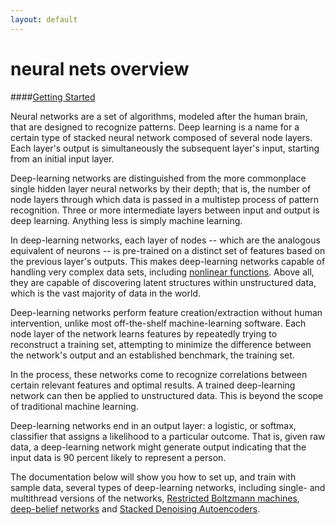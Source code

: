 ```yaml
---
layout: default
---
```


# neural nets overview 


####[Getting Started](../gettingstarted.html)

Neural networks are a set of algorithms, modeled after the human brain, that are designed to recognize patterns. Deep learning is a name for a certain type of stacked neural network composed of several node layers. Each layer's output is simultaneously the subsequent layer's input, starting from an initial input layer.  

Deep-learning networks are distinguished from the more commonplace single hidden layer neural networks by their depth; that is, the number of node layers through which data is passed in a multistep process of pattern recognition. Three or more intermediate layers between input and output is deep learning. Anything less is simply machine learning. 

In deep-learning networks, each layer of nodes -- which are the analogous equivalent of neurons -- is pre-trained on a distinct set of features based on the previous layer's outputs. This makes deep-learning networks capable of  handling very complex data sets, including [nonlinear functions](https://en.wikipedia.org/wiki/Nonlinear_system). Above all, they are capable of discovering latent structures within unstructured data, which is the vast majority of data in the world. 

Deep-learning networks perform feature creation/extraction without human intervention, unlike most off-the-shelf machine-learning software. Each node layer of the network learns features by repeatedly trying to reconstruct a training set, attempting to minimize the difference between the network's output and an established benchmark, the training set. 

In the process, these networks come to recognize correlations between certain relevant features and optimal results. A trained deep-learning network can then be applied to unstructured data. This is beyond the scope of traditional machine learning.

Deep-learning networks end in an output layer: a logistic, or softmax, classifier that assigns a likelihood to a particular outcome. That is, given raw data, a deep-learning network might generate output indicating that the input data is 90 percent likely to represent a person. 

The documentation below will show you how to set up, and train with sample data, several types of deep-learning networks, including single- and multithread versions of the networks, [Restricted Boltzmann machines](../restrictedboltzmannmachine.html), [deep-belief networks](../deepbeliefnetwork.html) and [Stacked Denoising Autoencoders](../stackeddenoisingautoencoder.html). 


